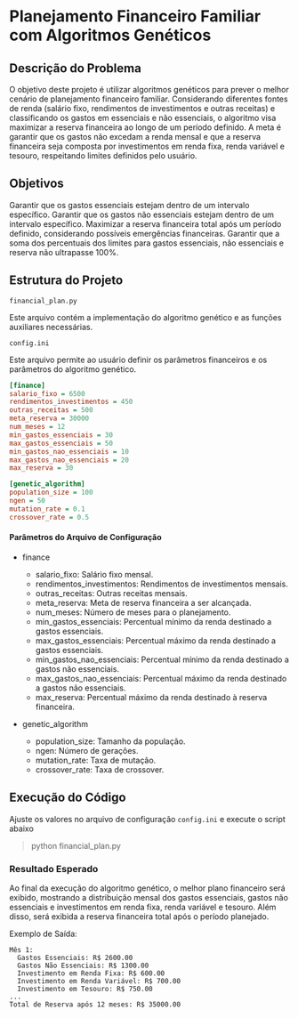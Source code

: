 # Planejamento Financeiro Familiar com Algoritmos Genéticos

## Descrição do Problema

O objetivo deste projeto é utilizar algoritmos genéticos para prever o melhor cenário de planejamento financeiro familiar. Considerando diferentes fontes de renda (salário fixo, rendimentos de investimentos e outras receitas) e classificando os gastos em essenciais e não essenciais, o algoritmo visa maximizar a reserva financeira ao longo de um período definido. A meta é garantir que os gastos não excedam a renda mensal e que a reserva financeira seja composta por investimentos em renda fixa, renda variável e tesouro, respeitando limites definidos pelo usuário.

## Objetivos
Garantir que os gastos essenciais estejam dentro de um intervalo específico.
Garantir que os gastos não essenciais estejam dentro de um intervalo específico.
Maximizar a reserva financeira total após um período definido, considerando possíveis emergências financeiras.
Garantir que a soma dos percentuais dos limites para gastos essenciais, não essenciais e reserva não ultrapasse 100%.

## Estrutura do Projeto

`financial_plan.py`

Este arquivo contém a implementação do algoritmo genético e as funções auxiliares necessárias.

`config.ini`

Este arquivo permite ao usuário definir os parâmetros financeiros e os parâmetros do algoritmo genético.

```ini
[finance]
salario_fixo = 6500
rendimentos_investimentos = 450
outras_receitas = 500
meta_reserva = 30000
num_meses = 12
min_gastos_essenciais = 30
max_gastos_essenciais = 50
min_gastos_nao_essenciais = 10
max_gastos_nao_essenciais = 20
max_reserva = 30

[genetic_algorithm]
population_size = 100
ngen = 50
mutation_rate = 0.1
crossover_rate = 0.5
```

#### Parâmetros do Arquivo de Configuração

 - finance
   - salario_fixo: Salário fixo mensal.
   - rendimentos_investimentos: Rendimentos de investimentos mensais.
   - outras_receitas: Outras receitas mensais.
   - meta_reserva: Meta de reserva financeira a ser alcançada.
   - num_meses: Número de meses para o planejamento.
   - min_gastos_essenciais: Percentual mínimo da renda destinado a gastos essenciais.
   - max_gastos_essenciais: Percentual máximo da renda destinado a gastos essenciais.
   - min_gastos_nao_essenciais: Percentual mínimo da renda destinado a gastos não essenciais.
   - max_gastos_nao_essenciais: Percentual máximo da renda destinado a gastos não essenciais.
   - max_reserva: Percentual máximo da renda destinado à reserva financeira.

- genetic_algorithm
   - population_size: Tamanho da população.
   - ngen: Número de gerações.
   - mutation_rate: Taxa de mutação.
   - crossover_rate: Taxa de crossover.

## Execução do Código

Ajuste os valores no arquivo de configuração `config.ini` e execute o script abaixo

> python financial_plan.py

### Resultado Esperado

Ao final da execução do algoritmo genético, o melhor plano financeiro será exibido, mostrando a distribuição mensal dos gastos essenciais, gastos não essenciais e investimentos em renda fixa, renda variável e tesouro. Além disso, será exibida a reserva financeira total após o período planejado.

Exemplo de Saída:
```plaintext
Mês 1:
  Gastos Essenciais: R$ 2600.00
  Gastos Não Essenciais: R$ 1300.00
  Investimento em Renda Fixa: R$ 600.00
  Investimento em Renda Variável: R$ 700.00
  Investimento em Tesouro: R$ 750.00
...
Total de Reserva após 12 meses: R$ 35000.00
```
